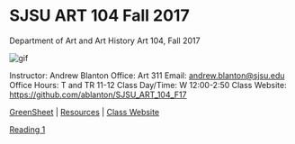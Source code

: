 **SJSU ART 104 Fall 2017**
======================
Department of Art and Art History
Art 104, Fall 2017

![gif](http://i.imgur.com/zdzDxsA.gif)

Instructor: Andrew Blanton
Office: Art 311
Email: andrew.blanton@sjsu.edu
Office Hours: T and TR 11-12
Class Day/Time: W 12:00-2:50
Class Website: https://github.com/ablanton/SJSU_ART_104_F17

[GreenSheet](https://github.com/ablanton/SJSU_ART_104_F17/blob/master/GREENSHEET.md)
| [Resources](https://github.com/ablanton/SJSU_ART_104_F17/blob/master/RESOURCES.md)
| [Class Website](https://github.com/ablanton/SJSU_ART_104_F17)

[Reading 1](http://www.ctrl-z.net.au/articles/issue-6/granata-processing-lampreys/)
